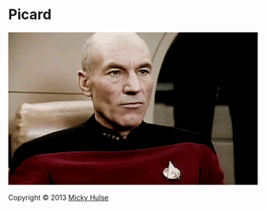 # Picard

[![ScreenShot](picard.gif)](http://www.youtube.com/watch?v=-ZxHAZChcYU)

Copyright &copy; 2013 [Micky Hulse](http://mhulse.com)
